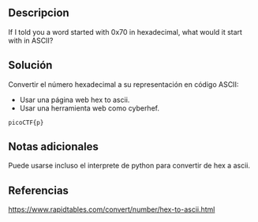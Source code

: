 ## Descripcion
If I told you a word started with 0x70 in hexadecimal, what would it start with in ASCII?
## Solución
Convertir el número hexadecimal a su representación en código ASCII:
- Usar una página web hex to ascii.
- Usar una herramienta web como cyberhef.

`picoCTF{p}`
## Notas adicionales
Puede usarse incluso el interprete de python para convertir de hex a ascii.

## Referencias
https://www.rapidtables.com/convert/number/hex-to-ascii.html